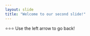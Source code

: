 ```yaml
---
layout: slide
title: "Welcome to our second slide!"
---
```

:star::star::star:
Use the left arrow to go back!
